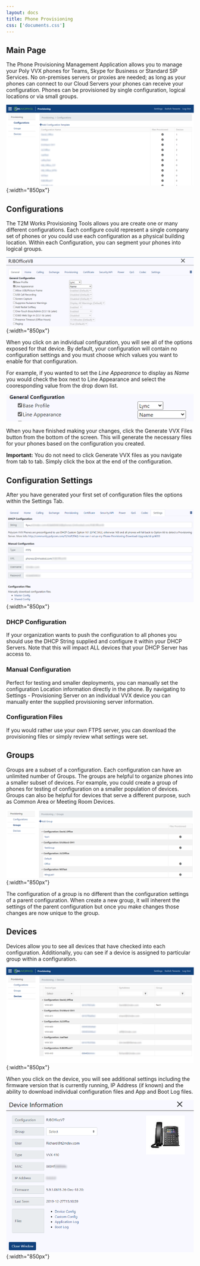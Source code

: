 ```yaml
---
layout: docs
title: Phone Provisioning
css: ['documents.css']
---
```


## Main Page

The Phone Provisioning Management Application allows you to manage your Poly VVX phones for Teams, Skype for Business or Standard SIP Services.  No on-premises servers or proxies are needed; as long as your phones can connect to our Cloud Servers your phones can receive your configuration. Phones can be provisioned by single configuration, logical locations or via small groups.

![Cloud Portal](/assets/images/provisioning.1.png){:width="850px"}

## Configurations

The T2M Works Provisioning Tools allows you are create one or many different configurations.  Each configure could represent a single company set of phones or you could use each configuration as a physical building location.  Within each Configuration, you can segment your phones into logical groups.

![Cloud Portal](/assets/images/provisioning.2.png){:width="850px"}

When you click on an individual configuration, you will see all of the options exposed for that device.  By default, your configuration will contain no configuration settings and you must choose which values you want to enable for that configuration.

For example, if you wanted to set the *Line Appearance* to display as *Name* you would check the box next to Line Appearance and select the cooresponding value from the drop down list.

![Cloud Portal](/assets/images/provisioning.3.png)

When you have finished making your changes, click the Generate VVX Files button from the bottom of the screen.  This will generate the necessary files for your phones based on the configuration you created.

**Important:** You do not need to click Generate VVX files as you navigate from tab to tab.  Simply click the box at the end of the configuration.

## Configuration Settings

After you have generated your first set of configuration files the options within the Settings Tab.

![Cloud Portal](/assets/images/provisioning.4.png){:width="850px"}

### DHCP Configuration

If your organization wants to push the configuration to all phones you should use the DHCP String supplied and configure it within your DHCP Servers.  Note that this will impact ALL devices that your DHCP Server has access to.

### Manual Configuration

Perfect for testing and smaller deployments, you can manually set the configuration Location information directly in the phone.  By navigating to Settings - Provisioning Server on an individual VVX device you can manually enter the supplied provisioning server information.

### Configuration Files

If you would rather use your own FTPS server, you can download the provisioning files or simply review what settings were set.

## Groups

Groups are a subset of a configuration.  Each configuration can have an unlimited number of Groups.  The groups are helpful to organize phones into a smaller subset of devices.  For example, you could create a group of phones for testing of configuration on a smaller population of devices.  Groups can also be helpful for devices that serve a different purpose, such as Common Area or Meeting Room Devices.

![Cloud Portal](/assets/images/provisioning.5.png){:width="850px"}

The configuration of a group is no different than the configuration settings of a parent configuration.  When create a new group, it will inherent the settings of the parent configuration but once you make changes those changes are now unique to the group.

## Devices

Devices allow you to see all devices that have checked into each configuration.  Additionally, you can see if a device is assigned to particular group within a configuration.

![Cloud Portal](/assets/images/provisioning.6.png){:width="850px"}

When you click on the device, you will see additional settings including the firmware version that is currently running, IP Address (if known) and the ability to download individual configuration files and App and Boot Log files.

![Cloud Portal](/assets/images/provisioning.7.png){:width="850px"}
